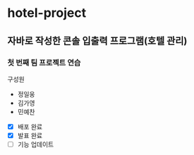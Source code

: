 # hotel-project
## 자바로 작성한 콘솔 입출력 프로그램(호텔 관리)
### 첫 번째 팀 프로젝트 연습
구성원
+ 정일웅
+ 김가영
+ 민예찬

- [x] 배포 완료
- [x] 발표 완료
- [ ] 기능 업데이트
